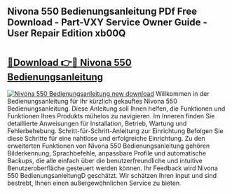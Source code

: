 ## Nivona 550 Bedienungsanleitung PDf Free Download - Part-VXY Service Owner Guide - User Repair Edition xb00Q

# <h2><a href="http://df1akn.blite.top/?on=Nivona+550+Bedienungsanleitung">🔗Download 👉🔴 Nivona 550 Bedienungsanleitung</a></h2>

[![Nivona 550 Bedienungsanleitung new download](https://i.imgur.com/lujVjoI.png)](http://df1akn.blite.top/?on=Nivona+550+Bedienungsanleitung)
Willkommen in der Bedienungsanleitung für Ihr kürzlich gekauftes Nivona 550 Bedienungsanleitung. Diese Anleitung soll Ihnen helfen, die Funktionen und Funktionen Ihres Produkts mühelos zu navigieren. Im Inneren finden Sie detaillierte Anweisungen für Installation, Betrieb, Wartung und Fehlerbehebung. Schritt-für-Schritt-Anleitung zur Einrichtung Befolgen Sie diese Schritte für eine nahtlose und erfolgreiche Einrichtung. Zu den erweiterten Funktionen von Nivona 550 Bedienungsanleitung gehören Bilderkennung, Sprachbefehle, anpassbare Profile und automatische Backups, die alle einfach über die benutzerfreundliche und intuitive Benutzeroberfläche gesteuert werden können. Ihr Feedback wird Nivona 550 BedienungsanleitungD geschätzt. Wir schätzen Ihren Input und sind bestrebt, Ihnen einen außergewöhnlichen Service zu bieten.
